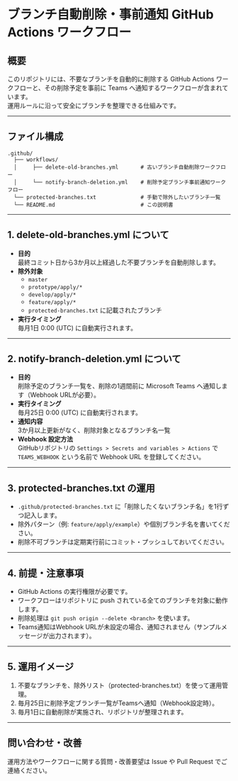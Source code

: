 # ブランチ自動削除・事前通知 GitHub Actions ワークフロー

## 概要

このリポジトリには、不要なブランチを自動的に削除する GitHub Actions ワークフローと、その削除予定を事前に Teams へ通知するワークフローが含まれています。  
運用ルールに沿って安全にブランチを整理できる仕組みです。

---

## ファイル構成

```
.github/
  ├── workflows/
  │     ├── delete-old-branches.yml       # 古いブランチ自動削除ワークフロー
  │     └── notify-branch-deletion.yml    # 削除予定ブランチ事前通知ワークフロー
  └── protected-branches.txt              # 手動で除外したいブランチ一覧
  └── README.md                           # この説明書
```

---

## 1. delete-old-branches.yml について

- **目的**  
  最終コミット日から3か月以上経過した不要ブランチを自動削除します。
- **除外対象**  
  - `master`
  - `prototype/apply/*`
  - `develop/apply/*`
  - `feature/apply/*`
  - `protected-branches.txt` に記載されたブランチ
- **実行タイミング**  
  毎月1日 0:00 (UTC) に自動実行されます。

---

## 2. notify-branch-deletion.yml について

- **目的**  
  削除予定のブランチ一覧を、削除の1週間前に Microsoft Teams へ通知します（Webhook URLが必要）。
- **実行タイミング**  
  毎月25日 0:00 (UTC) に自動実行されます。
- **通知内容**  
  3か月以上更新がなく、削除対象となるブランチ名一覧
- **Webhook 設定方法**  
  GitHubリポジトリの `Settings > Secrets and variables > Actions` で  
  `TEAMS_WEBHOOK` という名前で Webhook URL を登録してください。

---

## 3. protected-branches.txt の運用

- `.github/protected-branches.txt` に「削除したくないブランチ名」を1行ずつ記入します。
- 除外パターン（例: `feature/apply/example`）や個別ブランチ名を書いてください。
- 削除不可ブランチは定期実行前にコミット・プッシュしておいてください。

---

## 4. 前提・注意事項

- GitHub Actions の実行権限が必要です。
- ワークフローはリポジトリに push されている全てのブランチを対象に動作します。
- 削除処理は `git push origin --delete <branch>` を使います。
- Teams通知はWebhook URLが未設定の場合、通知されません（サンプルメッセージが出力されます）。

---

## 5. 運用イメージ

1. 不要なブランチを、除外リスト（protected-branches.txt）を使って運用管理。
2. 毎月25日に削除予定ブランチ一覧がTeamsへ通知（Webhook設定時）。
3. 毎月1日に自動削除が実施され、リポジトリが整理されます。

---

## 問い合わせ・改善

運用方法やワークフローに関する質問・改善要望は Issue や Pull Request でご連絡ください。
